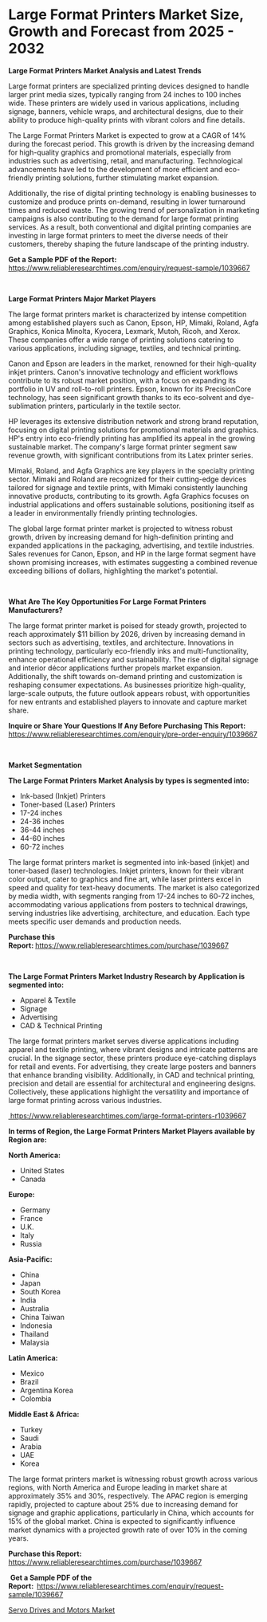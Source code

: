 <p><h1>Large Format Printers Market Size, Growth and Forecast from 2025 - 2032</h1></p><p><strong>Large Format Printers Market Analysis and Latest Trends</strong></p>
<p><p>Large format printers are specialized printing devices designed to handle larger print media sizes, typically ranging from 24 inches to 100 inches wide. These printers are widely used in various applications, including signage, banners, vehicle wraps, and architectural designs, due to their ability to produce high-quality prints with vibrant colors and fine details.</p><p>The Large Format Printers Market is expected to grow at a CAGR of 14% during the forecast period. This growth is driven by the increasing demand for high-quality graphics and promotional materials, especially from industries such as advertising, retail, and manufacturing. Technological advancements have led to the development of more efficient and eco-friendly printing solutions, further stimulating market expansion. </p><p>Additionally, the rise of digital printing technology is enabling businesses to customize and produce prints on-demand, resulting in lower turnaround times and reduced waste. The growing trend of personalization in marketing campaigns is also contributing to the demand for large format printing services. As a result, both conventional and digital printing companies are investing in large format printers to meet the diverse needs of their customers, thereby shaping the future landscape of the printing industry.</p></p>
<p><strong>Get a Sample PDF of the Report:&nbsp;</strong> <a href="https://www.reliableresearchtimes.com/enquiry/request-sample/1039667?utm_campaign=2451&utm_medium=2&utm_source=Github&utm_content=ia&utm_term=16022025&utm_id=large-format-printers">https://www.reliableresearchtimes.com/enquiry/request-sample/1039667</a></p>
<p>&nbsp;</p>
<p><strong>Large Format Printers Major Market Players</strong></p>
<p><p>The large format printers market is characterized by intense competition among established players such as Canon, Epson, HP, Mimaki, Roland, Agfa Graphics, Konica Minolta, Kyocera, Lexmark, Mutoh, Ricoh, and Xerox. These companies offer a wide range of printing solutions catering to various applications, including signage, textiles, and technical printing.</p><p>Canon and Epson are leaders in the market, renowned for their high-quality inkjet printers. Canon's innovative technology and efficient workflows contribute to its robust market position, with a focus on expanding its portfolio in UV and roll-to-roll printers. Epson, known for its PrecisionCore technology, has seen significant growth thanks to its eco-solvent and dye-sublimation printers, particularly in the textile sector.</p><p>HP leverages its extensive distribution network and strong brand reputation, focusing on digital printing solutions for promotional materials and graphics. HP's entry into eco-friendly printing has amplified its appeal in the growing sustainable market. The company's large format printer segment saw revenue growth, with significant contributions from its Latex printer series.</p><p>Mimaki, Roland, and Agfa Graphics are key players in the specialty printing sector. Mimaki and Roland are recognized for their cutting-edge devices tailored for signage and textile prints, with Mimaki consistently launching innovative products, contributing to its growth. Agfa Graphics focuses on industrial applications and offers sustainable solutions, positioning itself as a leader in environmentally friendly printing technologies.</p><p>The global large format printer market is projected to witness robust growth, driven by increasing demand for high-definition printing and expanded applications in the packaging, advertising, and textile industries. Sales revenues for Canon, Epson, and HP in the large format segment have shown promising increases, with estimates suggesting a combined revenue exceeding billions of dollars, highlighting the market's potential.</p></p>
<p>&nbsp;</p>
<p><strong>What Are The Key Opportunities For Large Format Printers Manufacturers?</strong></p>
<p><p>The large format printer market is poised for steady growth, projected to reach approximately $11 billion by 2026, driven by increasing demand in sectors such as advertising, textiles, and architecture. Innovations in printing technology, particularly eco-friendly inks and multi-functionality, enhance operational efficiency and sustainability. The rise of digital signage and interior décor applications further propels market expansion. Additionally, the shift towards on-demand printing and customization is reshaping consumer expectations. As businesses prioritize high-quality, large-scale outputs, the future outlook appears robust, with opportunities for new entrants and established players to innovate and capture market share.</p></p>
<p><strong>Inquire or Share Your Questions If Any Before Purchasing This Report:</strong> <a href="https://www.reliableresearchtimes.com/enquiry/pre-order-enquiry/1039667?utm_campaign=2451&utm_medium=2&utm_source=Github&utm_content=ia&utm_term=16022025&utm_id=large-format-printers">https://www.reliableresearchtimes.com/enquiry/pre-order-enquiry/1039667</a></p>
<p>&nbsp;</p>
<p><strong>Market Segmentation</strong></p>
<p><strong>The Large Format Printers Market Analysis by types is segmented into:</strong></p>
<p><ul><li>Ink-based (Inkjet) Printers</li><li>Toner-based (Laser) Printers</li><li>17-24 inches</li><li>24-36 inches</li><li>36-44 inches</li><li>44-60 inches</li><li>60-72 inches</li></ul></p>
<p><p>The large format printers market is segmented into ink-based (inkjet) and toner-based (laser) technologies. Inkjet printers, known for their vibrant color output, cater to graphics and fine art, while laser printers excel in speed and quality for text-heavy documents. The market is also categorized by media width, with segments ranging from 17-24 inches to 60-72 inches, accommodating various applications from posters to technical drawings, serving industries like advertising, architecture, and education. Each type meets specific user demands and production needs.</p></p>
<p><strong>Purchase this Report:&nbsp;</strong><a href="https://www.reliableresearchtimes.com/purchase/1039667?utm_campaign=2451&utm_medium=2&utm_source=Github&utm_content=ia&utm_term=16022025&utm_id=large-format-printers">https://www.reliableresearchtimes.com/purchase/1039667</a></p>
<p>&nbsp;</p>
<p><strong>The Large Format Printers Market Industry Research by Application is segmented into:</strong></p>
<p><ul><li>Apparel & Textile</li><li>Signage</li><li>Advertising</li><li>CAD & Technical Printing</li></ul></p>
<p><p>The large format printers market serves diverse applications including apparel and textile printing, where vibrant designs and intricate patterns are crucial. In the signage sector, these printers produce eye-catching displays for retail and events. For advertising, they create large posters and banners that enhance branding visibility. Additionally, in CAD and technical printing, precision and detail are essential for architectural and engineering designs. Collectively, these applications highlight the versatility and importance of large format printing across various industries.</p></p>
<p><a href="https://www.reliableresearchtimes.com/large-format-printers-r1039667?utm_campaign=2451&utm_medium=2&utm_source=Github&utm_content=ia&utm_term=16022025&utm_id=large-format-printers">&nbsp;https://www.reliableresearchtimes.com/large-format-printers-r1039667</a></p>
<p><strong>In terms of Region, the Large Format Printers Market Players available by Region are:</strong></p>
<p>
    <p> <strong> North America: </strong>
        <ul>
            <li>United States</li>
            <li>Canada</li>
        </ul>
        </p> 
    <p> <strong> Europe: </strong>
        <ul>
            <li>Germany</li>
            <li>France</li>
            <li>U.K.</li>
            <li>Italy</li>
            <li>Russia</li>
        </ul>
        </p> 
    <p> <strong> Asia-Pacific: </strong>
        <ul>
            <li>China</li>
            <li>Japan</li>
            <li>South Korea</li>
            <li>India</li>
            <li>Australia</li>
            <li>China Taiwan</li>
            <li>Indonesia</li>
            <li>Thailand</li>
            <li>Malaysia</li>
        </ul>
        </p> 
    <p> <strong> Latin America: </strong>
        <ul>
            <li>Mexico</li>
            <li>Brazil</li>
            <li>Argentina Korea</li>
            <li>Colombia</li>
        </ul>
        </p> 
    <p> <strong> Middle East & Africa: </strong>
        <ul>
            <li>Turkey</li>
            <li>Saudi</li>
            <li>Arabia</li>
            <li>UAE</li>
            <li>Korea</li>
        </ul>
    </p>
    </p>
<p><p>The large format printers market is witnessing robust growth across various regions, with North America and Europe leading in market share at approximately 35% and 30%, respectively. The APAC region is emerging rapidly, projected to capture about 25% due to increasing demand for signage and graphic applications, particularly in China, which accounts for 15% of the global market. China is expected to significantly influence market dynamics with a projected growth rate of over 10% in the coming years.</p></p>
<p><strong>Purchase this Report: </strong><a href="https://www.reliableresearchtimes.com/purchase/1039667?utm_campaign=2451&utm_medium=2&utm_source=Github&utm_content=ia&utm_term=16022025&utm_id=large-format-printers">https://www.reliableresearchtimes.com/purchase/1039667</a></p>
<p>&nbsp;<strong>Get a Sample PDF of the Report:&nbsp;&nbsp;</strong><a href="https://www.reliableresearchtimes.com/enquiry/request-sample/1039667?utm_campaign=2451&utm_medium=2&utm_source=Github&utm_content=ia&utm_term=16022025&utm_id=large-format-printers">https://www.reliableresearchtimes.com/enquiry/request-sample/1039667</a></p>
<p><strong></strong></p>
<p><p><a href="https://github.com/semiensamuel72378/Market-Research-Report-List-1/blob/main/servo-drives-and-motors-market.md?utm_campaign=2451&utm_medium=2&utm_source=Github&utm_content=ia&utm_term=16022025&utm_id=large-format-printers">Servo Drives and Motors Market</a></p></p>